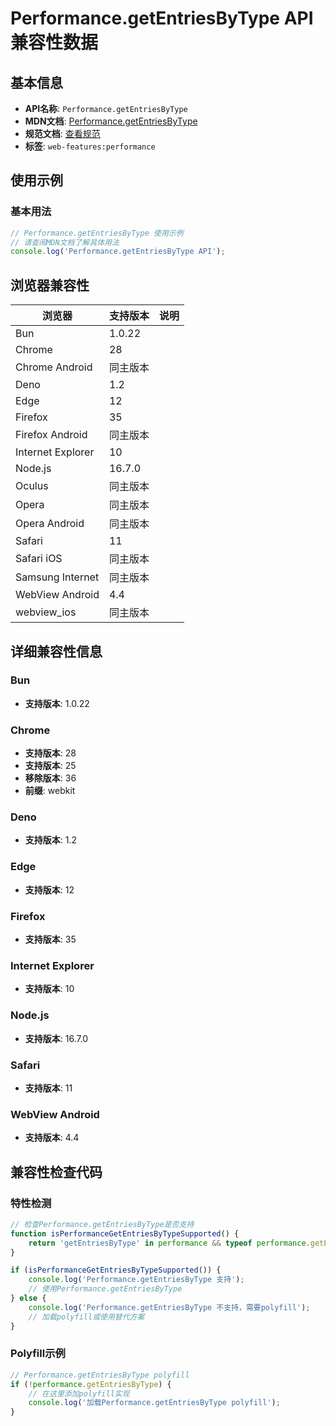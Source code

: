 # Performance.getEntriesByType API 兼容性数据

## 基本信息

- **API名称**: `Performance.getEntriesByType`
- **MDN文档**: [Performance.getEntriesByType](https://developer.mozilla.org/docs/Web/API/Performance/getEntriesByType)
- **规范文档**: [查看规范](https://w3c.github.io/performance-timeline/#dom-performance-getentriesbytype)
- **标签**: `web-features:performance`

## 使用示例

### 基本用法

```javascript
// Performance.getEntriesByType 使用示例
// 请查阅MDN文档了解具体用法
console.log('Performance.getEntriesByType API');
```

## 浏览器兼容性

| 浏览器 | 支持版本 | 说明 |
|--------|----------|------|
| Bun | 1.0.22 |  |
| Chrome | 28 |  |
| Chrome Android | 同主版本 |  |
| Deno | 1.2 |  |
| Edge | 12 |  |
| Firefox | 35 |  |
| Firefox Android | 同主版本 |  |
| Internet Explorer | 10 |  |
| Node.js | 16.7.0 |  |
| Oculus | 同主版本 |  |
| Opera | 同主版本 |  |
| Opera Android | 同主版本 |  |
| Safari | 11 |  |
| Safari iOS | 同主版本 |  |
| Samsung Internet | 同主版本 |  |
| WebView Android | 4.4 |  |
| webview_ios | 同主版本 |  |

## 详细兼容性信息

### Bun

- **支持版本**: 1.0.22

### Chrome

- **支持版本**: 28
- **支持版本**: 25
- **移除版本**: 36
- **前缀**: webkit

### Deno

- **支持版本**: 1.2

### Edge

- **支持版本**: 12

### Firefox

- **支持版本**: 35

### Internet Explorer

- **支持版本**: 10

### Node.js

- **支持版本**: 16.7.0

### Safari

- **支持版本**: 11

### WebView Android

- **支持版本**: 4.4

## 兼容性检查代码

### 特性检测

```javascript
// 检查Performance.getEntriesByType是否支持
function isPerformanceGetEntriesByTypeSupported() {
    return 'getEntriesByType' in performance && typeof performance.getEntriesByType === 'function';
}

if (isPerformanceGetEntriesByTypeSupported()) {
    console.log('Performance.getEntriesByType 支持');
    // 使用Performance.getEntriesByType
} else {
    console.log('Performance.getEntriesByType 不支持，需要polyfill');
    // 加载polyfill或使用替代方案
}
```

### Polyfill示例

```javascript
// Performance.getEntriesByType polyfill
if (!performance.getEntriesByType) {
    // 在这里添加polyfill实现
    console.log('加载Performance.getEntriesByType polyfill');
}
```

